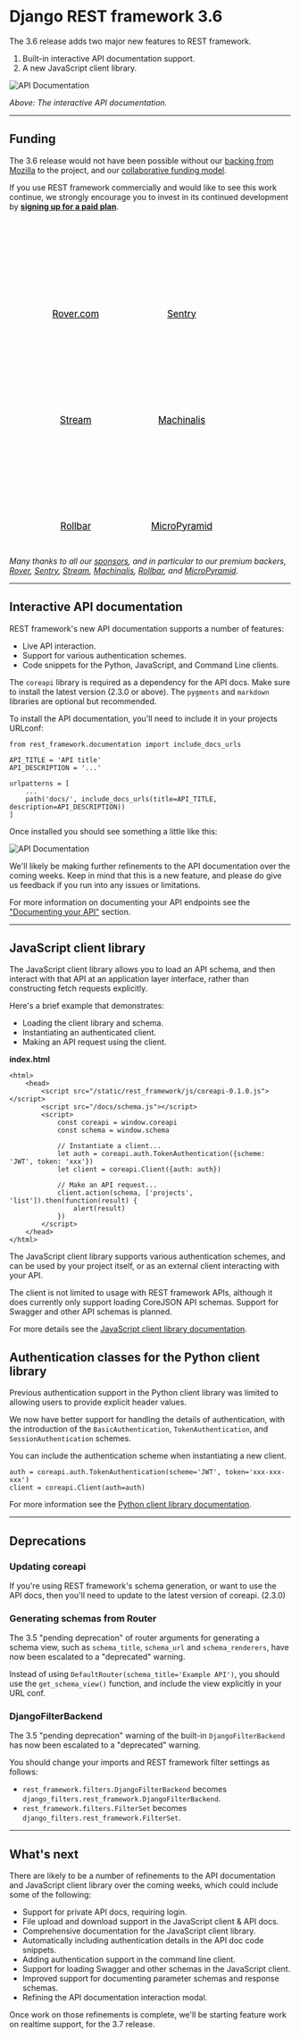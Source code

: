 <style>
.promo li a {
    float: left;
    width: 130px;
    height: 20px;
    text-align: center;
    margin: 10px 30px;
    padding: 150px 0 0 0;
    background-position: 0 50%;
    background-size: 130px auto;
    background-repeat: no-repeat;
    font-size: 120%;
    color: black;
}
.promo li {
    list-style: none;
}
</style>

# Django REST framework 3.6

The 3.6 release adds two major new features to REST framework.

1. Built-in interactive API documentation support.
2. A new JavaScript client&nbsp;library.

![API Documentation](/img/api-docs.gif)

*Above: The interactive API documentation.*

---

## Funding

The 3.6 release would not have been possible without our [backing from Mozilla](mozilla-grant.md) to the project, and our [collaborative funding&nbsp;model][funding].

If you use REST framework commercially and would like to see this work continue,
we strongly encourage you to invest in its continued development by
**[signing up for a paid&nbsp;plan][funding]**.

<ul class="premium-promo promo">
    <li><a href="https://www.rover.com/careers/" style="background-image: url(https://fund-rest-framework.s3.amazonaws.com/rover_130x130.png)">Rover.com</a></li>
    <li><a href="https://sentry.io/welcome/" style="background-image: url(https://fund-rest-framework.s3.amazonaws.com/sentry130.png)">Sentry</a></li>
    <li><a href="https://getstream.io/try-the-api/?utm_source=drf&utm_medium=banner&utm_campaign=drf" style="background-image: url(https://fund-rest-framework.s3.amazonaws.com/stream-130.png)">Stream</a></li>
    <li><a href="https://machinalis.com/" style="background-image: url(https://fund-rest-framework.s3.amazonaws.com/Machinalis130.png)">Machinalis</a></li>
    <li><a href="https://rollbar.com" style="background-image: url(https://fund-rest-framework.s3.amazonaws.com/rollbar.png)">Rollbar</a></li>
    <li><a href="https://micropyramid.com/django-rest-framework-development-services/" style="background-image: url(https://fund-rest-framework.s3.amazonaws.com/mp-text-logo.png)">MicroPyramid</a></li>
</ul>
<div style="clear: both; padding-bottom: 20px;"></div>

*Many thanks to all our [sponsors][sponsors], and in particular to our premium backers, [Rover](https://www.rover.com/careers/), [Sentry](https://sentry.io/welcome/), [Stream](https://getstream.io/?utm_source=drf&utm_medium=banner&utm_campaign=drf), [Machinalis](https://machinalis.com/), [Rollbar](https://rollbar.com), and [MicroPyramid](https://micropyramid.com/django-rest-framework-development-services/).*

---

## Interactive API documentation

REST framework's new API documentation supports a number of features:

* Live API interaction.
* Support for various authentication schemes.
* Code snippets for the Python, JavaScript, and Command Line clients.

The `coreapi` library is required as a dependency for the API docs. Make sure
to install the latest version (2.3.0 or above). The `pygments` and `markdown`
libraries are optional but recommended.

To install the API documentation, you'll need to include it in your projects URLconf:

    from rest_framework.documentation import include_docs_urls

    API_TITLE = 'API title'
    API_DESCRIPTION = '...'

    urlpatterns = [
        ...
        path('docs/', include_docs_urls(title=API_TITLE, description=API_DESCRIPTION))
    ]

Once installed you should see something a little like this:

![API Documentation](/img/api-docs.png)

We'll likely be making further refinements to the API documentation over the
coming weeks. Keep in mind that this is a new feature, and please do give
us feedback if you run into any issues or limitations.

For more information on documenting your API endpoints see the ["Documenting your API"][api-docs] section.

---

## JavaScript client library

The JavaScript client library allows you to load an API schema, and then interact
with that API at an application layer interface, rather than constructing fetch
requests explicitly.

Here's a brief example that demonstrates:

* Loading the client library and schema.
* Instantiating an authenticated client.
* Making an API request using the client.

**index.html**

    <html>
        <head>
            <script src="/static/rest_framework/js/coreapi-0.1.0.js"></script>
            <script src="/docs/schema.js"></script>
            <script>
                const coreapi = window.coreapi
                const schema = window.schema

                // Instantiate a client...
                let auth = coreapi.auth.TokenAuthentication({scheme: 'JWT', token: 'xxx'})
                let client = coreapi.Client({auth: auth})

                // Make an API request...
                client.action(schema, ['projects', 'list']).then(function(result) {
                    alert(result)
                })
            </script>
        </head>
    </html>

The JavaScript client library supports various authentication schemes, and can be
used by your project itself, or as an external client interacting with your API.

The client is not limited to usage with REST framework APIs, although it does
currently only support loading CoreJSON API schemas. Support for Swagger and
other API schemas is planned.

For more details see the [JavaScript client library documentation][js-docs].

## Authentication classes for the Python client library

Previous authentication support in the Python client library was limited to
allowing users to provide explicit header values.

We now have better support for handling the details of authentication, with
the introduction of the `BasicAuthentication`, `TokenAuthentication`, and
`SessionAuthentication` schemes.

You can include the authentication scheme when instantiating a new client.

    auth = coreapi.auth.TokenAuthentication(scheme='JWT', token='xxx-xxx-xxx')
    client = coreapi.Client(auth=auth)

For more information see the [Python client library documentation][py-docs].

---

## Deprecations

### Updating coreapi

If you're using REST framework's schema generation, or want to use the API docs,
then you'll need to update to the latest version of coreapi. (2.3.0)

### Generating schemas from Router

The 3.5 "pending deprecation" of router arguments for generating a schema view, such as `schema_title`, `schema_url` and `schema_renderers`, have now been escalated to a
"deprecated" warning.

Instead of using `DefaultRouter(schema_title='Example API')`, you should use the `get_schema_view()` function, and include the view explicitly in your URL conf.

### DjangoFilterBackend

The 3.5 "pending deprecation" warning of the built-in `DjangoFilterBackend` has now
been escalated to a "deprecated" warning.

You should change your imports and REST framework filter settings as follows:

* `rest_framework.filters.DjangoFilterBackend` becomes `django_filters.rest_framework.DjangoFilterBackend`.
* `rest_framework.filters.FilterSet` becomes `django_filters.rest_framework.FilterSet`.

---

## What's next

There are likely to be a number of refinements to the API documentation and
JavaScript client library over the coming weeks, which could include some of the following:

* Support for private API docs, requiring login.
* File upload and download support in the JavaScript client & API docs.
* Comprehensive documentation for the JavaScript client library.
* Automatically including authentication details in the API doc code snippets.
* Adding authentication support in the command line client.
* Support for loading Swagger and other schemas in the JavaScript client.
* Improved support for documenting parameter schemas and response schemas.
* Refining the API documentation interaction modal.

Once work on those refinements is complete, we'll be starting feature work
on realtime support, for the 3.7 release.

[sponsors]: https://fund.django-rest-framework.org/topics/funding/#our-sponsors
[funding]: funding.md
[api-docs]: ../topics/documenting-your-api.md
[js-docs]: ../topics/api-clients.md#javascript-client-library
[py-docs]: ../topics/api-clients.md#python-client-library
